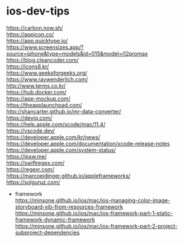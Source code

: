 # ios-dev-tips
https://carbon.now.sh/ <br>
https://appicon.co/ <br>
https://app.quicktype.io/ <br>
https://www.screensizes.app/?source=iphone&type=models&id=015&model=i12promax <br>
https://blog.cleancoder.com/ <br>
https://icons8.kr/ <br>
https://www.geeksforgeeks.org/ <br>
https://www.raywenderlich.com/ <br>
http://www.terms.co.kr/ <br>
https://hub.docker.com/ <br>
https://app-mockup.com/ <br>
https://theapplaunchpad.com/ <br>
http://shancarter.github.io/mr-data-converter/ <br>
https://deviq.com/ <br>
https://help.apple.com/xcode/mac/11.4/ <br>
https://vscode.dev/ <br>
https://developer.apple.com/kr/news/ <br>
https://developer.apple.com/documentation/xcode-release-notes <br>
https://developer.apple.com/system-status/ <br>
https://ipsw.me/ <br>
https://swiftregex.com/<br>
https://regexr.com/<br>
https://marcoeidinger.github.io/appleframeworks/<br>
https://solguruz.com/<br>

- framework <br>
https://minsone.github.io/ios/mac/ios-managing-color-image-storyboard-xib-from-resources-framework <br>
https://minsone.github.io/ios/mac/ios-framework-part-1-static-framework-dynamic-framework <br>
https://minsone.github.io/ios/mac/ios-framework-part-2-project-subproject-dependencies <br>

